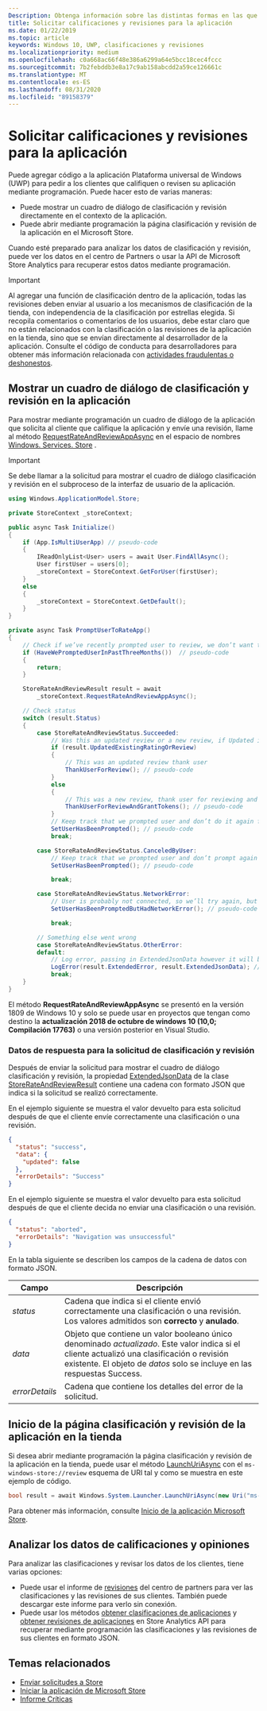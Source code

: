 ```yaml
---
Description: Obtenga información sobre las distintas formas en las que puede permitir que los clientes evalúen y revisen su aplicación mediante programación.
title: Solicitar calificaciones y revisiones para la aplicación
ms.date: 01/22/2019
ms.topic: article
keywords: Windows 10, UWP, clasificaciones y revisiones
ms.localizationpriority: medium
ms.openlocfilehash: c0a668ac66f48e386a6299a64e5bcc18cec4fccc
ms.sourcegitcommit: 7b2febddb3e8a17c9ab158abcdd2a59ce126661c
ms.translationtype: MT
ms.contentlocale: es-ES
ms.lasthandoff: 08/31/2020
ms.locfileid: "89158379"
---
```

# <a name="request-ratings-and-reviews-for-your-app"></a>Solicitar calificaciones y revisiones para la aplicación

Puede agregar código a la aplicación Plataforma universal de Windows (UWP) para pedir a los clientes que califiquen o revisen su aplicación mediante programación. Puede hacer esto de varias maneras:
* Puede mostrar un cuadro de diálogo de clasificación y revisión directamente en el contexto de la aplicación.
* Puede abrir mediante programación la página clasificación y revisión de la aplicación en el Microsoft Store.

Cuando esté preparado para analizar los datos de clasificación y revisión, puede ver los datos en el centro de Partners o usar la API de Microsoft Store Analytics para recuperar estos datos mediante programación.

> [!IMPORTANT]
> Al agregar una función de clasificación dentro de la aplicación, todas las revisiones deben enviar al usuario a los mecanismos de clasificación de la tienda, con independencia de la clasificación por estrellas elegida. Si recopila comentarios o comentarios de los usuarios, debe estar claro que no están relacionados con la clasificación o las revisiones de la aplicación en la tienda, sino que se envían directamente al desarrollador de la aplicación. Consulte el código de conducta para desarrolladores para obtener más información relacionada con [actividades fraudulentas o deshonestos](/legal/windows/agreements/store-developer-code-of-conduct#3-fraudulent-or-dishonest-activities).

## <a name="show-a-rating-and-review-dialog-in-your-app"></a>Mostrar un cuadro de diálogo de clasificación y revisión en la aplicación

Para mostrar mediante programación un cuadro de diálogo de la aplicación que solicita al cliente que califique la aplicación y envíe una revisión, llame al método [RequestRateAndReviewAppAsync](/uwp/api/windows.services.store.storecontext.requestrateandreviewappasync) en el espacio de nombres [Windows. Services. Store](/uwp/api/windows.services.store) . 

> [!IMPORTANT]
> Se debe llamar a la solicitud para mostrar el cuadro de diálogo clasificación y revisión en el subproceso de la interfaz de usuario de la aplicación.

```csharp
using Windows.ApplicationModel.Store;

private StoreContext _storeContext;

public async Task Initialize()
{
    if (App.IsMultiUserApp) // pseudo-code
    {
        IReadOnlyList<User> users = await User.FindAllAsync();
        User firstUser = users[0];
        _storeContext = StoreContext.GetForUser(firstUser);
    }
    else
    {
        _storeContext = StoreContext.GetDefault();
    }
}

private async Task PromptUserToRateApp()
{
    // Check if we’ve recently prompted user to review, we don’t want to bother user too often and only between version changes
    if (HaveWePromptedUserInPastThreeMonths())  // pseudo-code
    {
        return;
    }

    StoreRateAndReviewResult result = await 
        _storeContext.RequestRateAndReviewAppAsync();

    // Check status
    switch (result.Status)
    { 
        case StoreRateAndReviewStatus.Succeeded:
            // Was this an updated review or a new review, if Updated is false it means it was a users first time reviewing
            if (result.UpdatedExistingRatingOrReview)
            {
                // This was an updated review thank user
                ThankUserForReview(); // pseudo-code
            }
            else
            {
                // This was a new review, thank user for reviewing and give some free in app tokens
                ThankUserForReviewAndGrantTokens(); // pseudo-code
            }
            // Keep track that we prompted user and don’t do it again for a while
            SetUserHasBeenPrompted(); // pseudo-code
            break;

        case StoreRateAndReviewStatus.CanceledByUser:
            // Keep track that we prompted user and don’t prompt again for a while
            SetUserHasBeenPrompted(); // pseudo-code

            break;

        case StoreRateAndReviewStatus.NetworkError:
            // User is probably not connected, so we’ll try again, but keep track so we don’t try too often
            SetUserHasBeenPromptedButHadNetworkError(); // pseudo-code

            break;

        // Something else went wrong
        case StoreRateAndReviewStatus.OtherError:
        default:
            // Log error, passing in ExtendedJsonData however it will be empty for now
            LogError(result.ExtendedError, result.ExtendedJsonData); // pseudo-code
            break;
    }
}
```

El método **RequestRateAndReviewAppAsync** se presentó en la versión 1809 de Windows 10 y solo se puede usar en proyectos que tengan como destino la **actualización 2018 de octubre de windows 10 (10,0; Compilación 17763)** o una versión posterior en Visual Studio.

### <a name="response-data-for-the-rating-and-review-request"></a>Datos de respuesta para la solicitud de clasificación y revisión

Después de enviar la solicitud para mostrar el cuadro de diálogo clasificación y revisión, la propiedad [ExtendedJsonData](/uwp/api/windows.services.store.storerateandreviewresult.extendedjsondata) de la clase [StoreRateAndReviewResult](/uwp/api/windows.services.store.storerateandreviewresult) contiene una cadena con formato JSON que indica si la solicitud se realizó correctamente.

En el ejemplo siguiente se muestra el valor devuelto para esta solicitud después de que el cliente envíe correctamente una clasificación o una revisión.

```json
{ 
  "status": "success", 
  "data": {
    "updated": false
  },
  "errorDetails": "Success"
}
```

En el ejemplo siguiente se muestra el valor devuelto para esta solicitud después de que el cliente decida no enviar una clasificación o una revisión.

```json
{ 
  "status": "aborted", 
  "errorDetails": "Navigation was unsuccessful"
}
```

En la tabla siguiente se describen los campos de la cadena de datos con formato JSON.

| Campo          | Descripción                                                                                                                                   |
|----------------|-----------------------------------------------------------------------------------------------------------------------------------------------|
| *status*       | Cadena que indica si el cliente envió correctamente una clasificación o una revisión. Los valores admitidos son **correcto** y **anulado**. |
| *data*         | Objeto que contiene un valor booleano único denominado *actualizado*. Este valor indica si el cliente actualizó una clasificación o revisión existente. El objeto de *datos* solo se incluye en las respuestas Success. |
| *errorDetails* | Cadena que contiene los detalles del error de la solicitud.                                                                                     |

## <a name="launch-the-rating-and-review-page-for-your-app-in-the-store"></a>Inicio de la página clasificación y revisión de la aplicación en la tienda

Si desea abrir mediante programación la página clasificación y revisión de la aplicación en la tienda, puede usar el método [LaunchUriAsync](/uwp/api/windows.system.launcher.launchuriasync) con el ```ms-windows-store://review``` esquema de URI tal y como se muestra en este ejemplo de código.

```csharp
bool result = await Windows.System.Launcher.LaunchUriAsync(new Uri("ms-windows-store://review/?ProductId=9WZDNCRFHVJL"));
```

Para obtener más información, consulte [Inicio de la aplicación Microsoft Store](../launch-resume/launch-store-app.md).

## <a name="analyze-your-ratings-and-reviews-data"></a>Analizar los datos de calificaciones y opiniones

Para analizar las clasificaciones y revisar los datos de los clientes, tiene varias opciones:
* Puede usar el informe de [revisiones](../publish/reviews-report.md) del centro de partners para ver las clasificaciones y las revisiones de sus clientes. También puede descargar este informe para verlo sin conexión.
* Puede usar los métodos [obtener clasificaciones de aplicaciones](get-app-ratings.md) y [obtener revisiones de aplicaciones](get-app-reviews.md) en Store Analytics API para recuperar mediante programación las clasificaciones y las revisiones de sus clientes en formato JSON.

## <a name="related-topics"></a>Temas relacionados

* [Enviar solicitudes a Store](send-requests-to-the-store.md)
* [Iniciar la aplicación de Microsoft Store](../launch-resume/launch-store-app.md)
* [Informe Críticas](../publish/reviews-report.md)